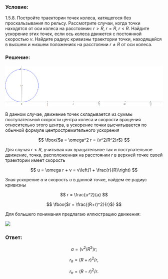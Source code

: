 ###  Условие:

$1.5.8.$ Постройте траектории точек колеса, катящегося без проскальзывания по рельсу. Рассмотрите случаи, когда точки находятся от оси колеса на расстоянии: $r > R,\; r = R,\; r < R$. Найдите ускорение этих точек, если ось колеса движется с постоянной скоростью $v$. Найдите радиус кривизны траектории точки, находящейся в высшем и низшем положениях на расстоянии $r \neq R$ от оси колеса.

###  Решение:

![ Циклоида - сумма поступательного и вращательного движения |900x231, 84%](../../img/1.5.8/Cycloid_animated_.gif)

В данном случае, движение точек складывается из суммы поступательной скорости центра колеса и скорости вращения относительно этого центра, а ускорение точки высчитывается по обычной формуле центростремительного ускорения

$$
\fbox{$a = \omega^2 r = (v^2/R^2)r$}
$$

Для случая $r< R$, учитывая как вращательное так и поступательное движение, точка, расположенная на расстоянии $r$ в верхней точке своей траектории имеет скорость

$$
u = \omega r + v = v\left(1 + \frac{r}{R}\right)
$$

Зная ускорение $a$ и скорость $u$ в данной точке, найдем ее радиус кривизны

$$
r = \frac{u^2}{a}
$$

$$
\fbox{$r = \frac{(R+r)^2}{r}$}
$$

Для большего понимания предлагаю иллюстрацию движения:

![](https://www.youtube.com/embed/XgqOLWkicFc)

###  Ответ:

$$
a=(v^2/R^2)r;
$$

$$
r_{в}=(R+r)^2/r,
$$

$$
r_{н}=(R-r)^2/r.
$$
